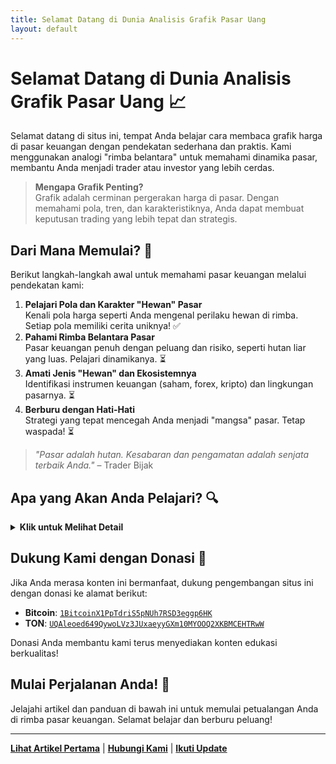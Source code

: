 ```yaml
---
title: Selamat Datang di Dunia Analisis Grafik Pasar Uang
layout: default
---
```


# Selamat Datang di Dunia Analisis Grafik Pasar Uang 📈

Selamat datang di situs ini, tempat Anda belajar cara membaca grafik harga di pasar keuangan dengan pendekatan sederhana dan praktis. Kami menggunakan analogi "rimba belantara" untuk memahami dinamika pasar, membantu Anda menjadi trader atau investor yang lebih cerdas.

> **Mengapa Grafik Penting?**  
> Grafik adalah cerminan pergerakan harga di pasar. Dengan memahami pola, tren, dan karakteristiknya, Anda dapat membuat keputusan trading yang lebih tepat dan strategis.

## Dari Mana Memulai? 🚀
Berikut langkah-langkah awal untuk memahami pasar keuangan melalui pendekatan kami:
1. **Pelajari Pola dan Karakter "Hewan" Pasar**  
   Kenali pola harga seperti Anda mengenal perilaku hewan di rimba. Setiap pola memiliki cerita uniknya! ✅  
2. **Pahami Rimba Belantara Pasar**  
   Pasar keuangan penuh dengan peluang dan risiko, seperti hutan liar yang luas. Pelajari dinamikanya. ⏳  
3. **Amati Jenis "Hewan" dan Ekosistemnya**  
   Identifikasi instrumen keuangan (saham, forex, kripto) dan lingkungan pasarnya. ⏳  
4. **Berburu dengan Hati-Hati**  
   Strategi yang tepat mencegah Anda menjadi "mangsa" pasar. Tetap waspada! ⏳  

> *"Pasar adalah hutan. Kesabaran dan pengamatan adalah senjata terbaik Anda."* – Trader Bijak

## Apa yang Akan Anda Pelajari? 🔍
<details>
  <summary><strong>Klik untuk Melihat Detail</strong></summary>
  <p>Di situs ini, Anda akan mempelajari:</p>
  <ul>
    <li><strong>Pola Harga</strong>: Cara mengenali pola grafik seperti "hewan digital" di pasar.</li>
    <li><strong>Alat Analisis</strong>: Teknik dan indikator untuk membantu "berburu" peluang.</li>
    <li><strong>Strategi Trading</strong>: Pendekatan praktis untuk membuat keputusan cerdas.</li>
  </ul>
  <p><em>"Kesabaran adalah kunci. Pasar akan menguji Anda, tapi pengamatan akan menyelamatkan Anda."</em></p>
</details>

## Dukung Kami dengan Donasi 🙌
Jika Anda merasa konten ini bermanfaat, dukung pengembangan situs ini dengan donasi ke alamat berikut:  
- **Bitcoin**: [`1BitcoinX1PpTdriS5pNUh7RSD3eggp6HK`](https://mempool.space/address/1BitcoinX1PpTdriS5pNUh7RSD3eggp6HK)  
- **TON**: [`UQAleoed649QywoLVz3JUxaeyyGXm10MYOOQ2XKBMCEHTRwW`](https://tonscan.org/address/UQAleoed649QywoLVz3JUxaeyyGXm10MYOOQ2XKBMCEHTRwW)  

Donasi Anda membantu kami terus menyediakan konten edukasi berkualitas!

## Mulai Perjalanan Anda! 🌟
Jelajahi artikel dan panduan di bawah ini untuk memulai petualangan Anda di rimba pasar keuangan. Selamat belajar dan berburu peluang!

---

**[Lihat Artikel Pertama](#)** | **[Hubungi Kami](#)** | **[Ikuti Update](#)**
